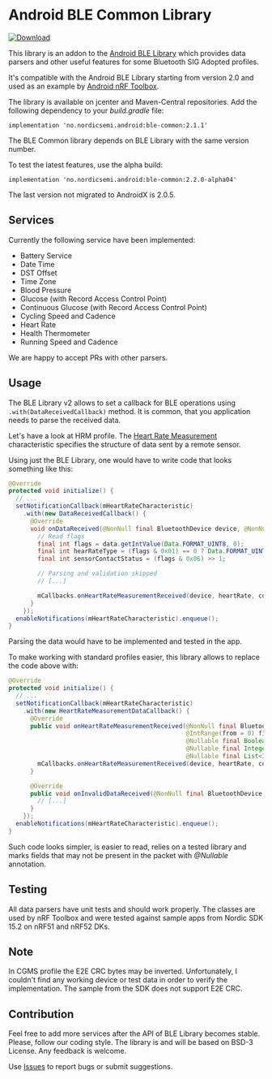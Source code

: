 # Android BLE Common Library

[ ![Download](https://api.bintray.com/packages/nordic/android/no.nordicsemi.android%3Able-common/images/download.svg) ](https://bintray.com/nordic/android/no.nordicsemi.android%3Able-common/_latestVersion)

This library is an addon to the 
[Android BLE Library](https://github.com/NordicSemiconductor/Android-BLE-Library) 
which provides data parsers and other useful features for some Bluetooth SIG Adopted profiles.

It's compatible with the Android BLE Library starting from version 2.0 and 
used as an example by [Android nRF Toolbox](https://github.com/NordicSemiconductor/Android-nRF-Toolbox).

The library is available on jcenter and Maven-Central repositories. Add the following dependency 
to your *build.gradle* file:
```grovy
implementation 'no.nordicsemi.android:ble-common:2.1.1'
```
The BLE Common library depends on BLE Library with the same version number.

To test the latest features, use the alpha build:
```grovy
implementation 'no.nordicsemi.android:ble-common:2.2.0-alpha04'
```

The last version not migrated to AndroidX is 2.0.5.

## Services

Currently the following service have been implemented:

- Battery Service
- Date Time
- DST Offset
- Time Zone
- Blood Pressure
- Glucose (with Record Access Control Point)
- Continuous Glucose (with Record Access Control Point)
- Cycling Speed and Cadence
- Heart Rate
- Health Thermometer
- Running Speed and Cadence

We are happy to accept PRs with other parsers.

## Usage

The BLE Library v2 allows to set a callback for BLE operations using `.with(DataReceivedCallback)` method.
It is common, that you application needs to parse the received data. 

Let's have a look at HRM profile. 
The [Heart Rate Measurement](https://www.bluetooth.com/specifications/gatt/viewer?attributeXmlFile=org.bluetooth.characteristic.heart_rate_measurement.xml) 
characteristic specifies the structure of data sent by a remote sensor.

Using just the BLE Library, one would have to write code that looks something like this:
```java
@Override
protected void initialize() {
  // ...
  setNotificationCallback(mHeartRateCharacteristic)
    .with(new DataReceivedCallback() {
      @Override
      void onDataReceived(@NonNull final BluetoothDevice device, @NonNull final Data data) {
        // Read flags
        final int flags = data.getIntValue(Data.FORMAT_UINT8, 0);
        final int hearRateType = (flags & 0x01) == 0 ? Data.FORMAT_UINT8 : Data.FORMAT_UINT16;
        final int sensorContactStatus = (flags & 0x06) >> 1;

        // Parsing and validation skipped
        // [...]

        mCallbacks.onHeartRateMeasurementReceived(device, heartRate, contactDetected, energyExpanded, rrIntervals);
      }
    });
  enableNotifications(mHeartRateCharacteristic).enqueue();
}
```

Parsing the data would have to be implemented and tested in the app.

To make working with standard profiles easier, this library allows to replace the code above with:

```java
@Override
protected void initialize() {
  // ...
  setNotificationCallback(mHeartRateCharacteristic)
    .with(new HeartRateMeasurementDataCallback() {
      @Override
      public void onHeartRateMeasurementReceived(@NonNull final BluetoothDevice device,
                                                 @IntRange(from = 0) final int heartRate,
                                                 @Nullable final Boolean contactDetected,
                                                 @Nullable final Integer energyExpanded,
                                                 @Nullable final List<Integer> rrIntervals) {
        mCallbacks.onHeartRateMeasurementReceived(device, heartRate, contactDetected, energyExpanded, rrIntervals);
      }

      @Override
      public void onInvalidDataReceived(@NonNull final BluetoothDevice device, @NonNull final Data data) {
        // [...]	
      }
    });
  enableNotifications(mHeartRateCharacteristic).enqueue();
}
```

Such code looks simpler, is easier to read, relies on a tested library and marks fields that 
may not be present in the packet with *@Nullable* annotation.

## Testing

All data parsers have unit tests and should work properly. The classes are used by nRF Toolbox 
and were tested against sample apps from Nordic SDK 15.2 on nRF51 and nRF52 DKs.

## Note

In CGMS profile the E2E CRC bytes may be inverted. Unfortunately, I couldn't find any working 
device or test data in order to verify the implementation. The sample from the SDK does not 
support E2E CRC.

## Contribution

Feel free to add more services after the API of BLE Library becomes stable. Please, follow our 
coding style. The library is and will be based on BSD-3 License. Any feedback is welcome.

Use [Issues](https://github.com/NordicSemiconductor/Android-BLE-Common-Library/issues) to report 
bugs or submit suggestions.
